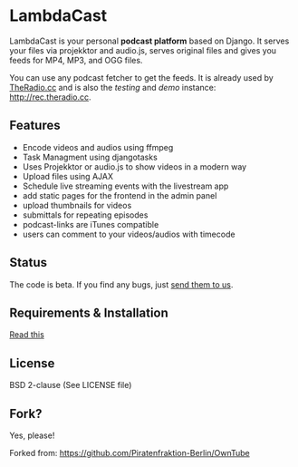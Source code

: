 LambdaCast
==========

LambdaCast is your personal **podcast platform** based on Django. It serves your files via projekktor 
and audio.js, serves original files and gives you feeds for MP4, MP3, and OGG files. 

You can use any podcast fetcher to get the feeds. It is already used by [TheRadio.cc](http://theradio.cc) 
and is also the *testing* and *demo* instance: http://rec.theradio.cc.

Features
--------

* Encode videos and audios using ffmpeg
* Task Managment using djangotasks
* Uses Projekktor or audio.js to show videos in a modern way
* Upload files using AJAX
* Schedule live streaming events with the livestream app
* add static pages for the frontend in the admin panel
* upload thumbnails for videos
* submittals for repeating episodes
* podcast-links are iTunes compatible
* users can comment to your videos/audios with timecode


Status
------

The code is beta. If you find any bugs, just [send them to us](https://github.com/LambdaCast/LambdaCast/issues).


Requirements & Installation
---------------------------
 
[Read this](https://github.com/LambdaCast/LambdaCast/wiki/Installation)


License
-------

BSD 2-clause (See LICENSE file)


Fork?
-----

Yes, please!

Forked from: https://github.com/Piratenfraktion-Berlin/OwnTube

